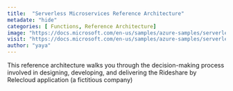```yaml
---
title:  "Serverless Microservices Reference Architecture"
metadate: "hide"
categories: [ Functions, Reference Architecture]
image: "https://docs.microsoft.com/en-us/samples/azure-samples/serverless-microservices-reference-architecture/serverless-microservices-reference-architecture/media/macro-architecture.png"
visit: "https://docs.microsoft.com/en-us/samples/azure-samples/serverless-microservices-reference-architecture/serverless-microservices-reference-architecture/"
author: "yaya"
---
```

This reference architecture walks you through the decision-making process involved in designing, developing, and delivering the Rideshare by Relecloud application (a fictitious company)
